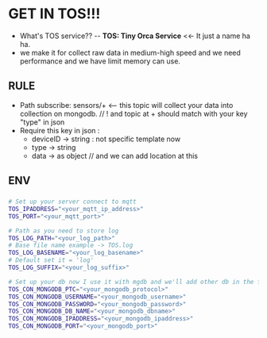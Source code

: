 # GET IN TOS!!!

- What's TOS service?? 
--
**TOS: Tiny Orca Service** <<- It just a name ha ha.
- we make it for collect raw data in medium-high speed and we need performance and we have limit memory can use.

## RULE
- Path subscribe: sensors/+ <-- this topic will collect your data into collection on mongodb.
// ! and topic at + should match with your key "type" in json
- Require this key in json : 
   - deviceID -> string : not specific template now
   - type -> string
   - data -> as object
   // and we can add location at this

## ENV
### 

```bash
# Set up your server connect to mqtt
TOS_IPADDRESS="<your_mqtt_ip_address>"
TOS_PORT="<your_mqtt_port>"

# Path as you need to store log
TOS_LOG_PATH="<your_log_path>"
# Base file name example -> TOS.log
TOS_LOG_BASENAME="<your_log_basename>"
# Default set it = 'log'
TOS_LOG_SUFFIX="<your_log_suffix>"

# Set up your db now I use it with mgdb and we'll add other db in the futures.
TOS_CON_MONGODB_PTC="<your_mongodb_protocol>"
TOS_CON_MONGODB_USERNAME="<your_mongodb_username>"
TOS_CON_MONGODB_PASSWORD="<your_mongodb_password>"
TOS_CON_MONGODB_DB_NAME="<your_mongodb_dbname>"
TOS_CON_MONGODB_IPADDRESS="<your_mongodb_ipaddress>"
TOS_CON_MONGODB_PORT="<your_mongodb_port>"
```
